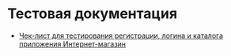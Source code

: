 # Тестовая документация
- [Чек-лист для тестирования регистрации, логина и каталога приложения Интернет-магазин](https://docs.google.com/spreadsheets/d/1IvIjRrFBZMMSTBgwGkyQUvWkCE4cYWWpJy2PUSq-6EE/edit?gid=0#gid=0)
